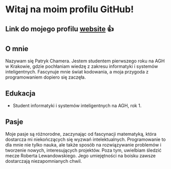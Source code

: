 # Witaj na moim profilu GitHub!

## Link do mojego profilu [website](https://xhamera1.github.io) 👍


## O mnie
Nazywam się Patryk Chamera. Jestem studentem pierwszego roku na AGH w Krakowie, gdzie pochłaniam wiedzę z zakresu informatyki i systemów inteligentnych. Fascynuje mnie świat kodowania, a moja przygoda z programowaniem dopiero się zaczęła.

## Edukacja
- Student informatyki i systemów inteligentnych na AGH, rok 1.

## Pasje
Moje pasje są różnorodne, zaczynając od fascynacji matematyką, która dostarcza mi niekończących się wyzwań intelektualnych. Programowanie to dla mnie nie tylko nauka, ale także sposób na rozwiązywanie problemów i tworzenie nowych, interesujących projektów. Poza tym, uwielbiam śledzić mecze Roberta Lewandowskiego. Jego umiejętności na boisku zawsze dostarczają niezapomnianych chwil.
